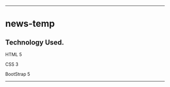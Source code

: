 --------------------------------------------------------------------------------------------------------------------------------------------------------------------

# news-temp

<h2>Technology Used.</h2>
<p>HTML 5</p>
<p>CSS 3</p> 
<p>BootStrap 5</p>

--------------------------------------------------------------------------------------------------------------------------------------------------------------------
